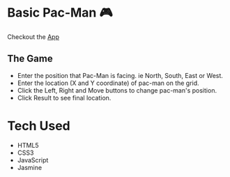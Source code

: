 # Basic Pac-Man :video_game:
 
Checkout the <a href="https://github.com/Chamma89/basic-pacman">App</a>
## The Game
* Enter the position that Pac-Man is facing. ie North, South, East or West.
* Enter the location (X and Y coordinate) of pac-man on the grid.
* Click the Left, Right and Move buttons to change pac-man's position.
* Click Result to see final location.

# Tech Used
* HTML5
* CSS3
* JavaScript
* Jasmine


